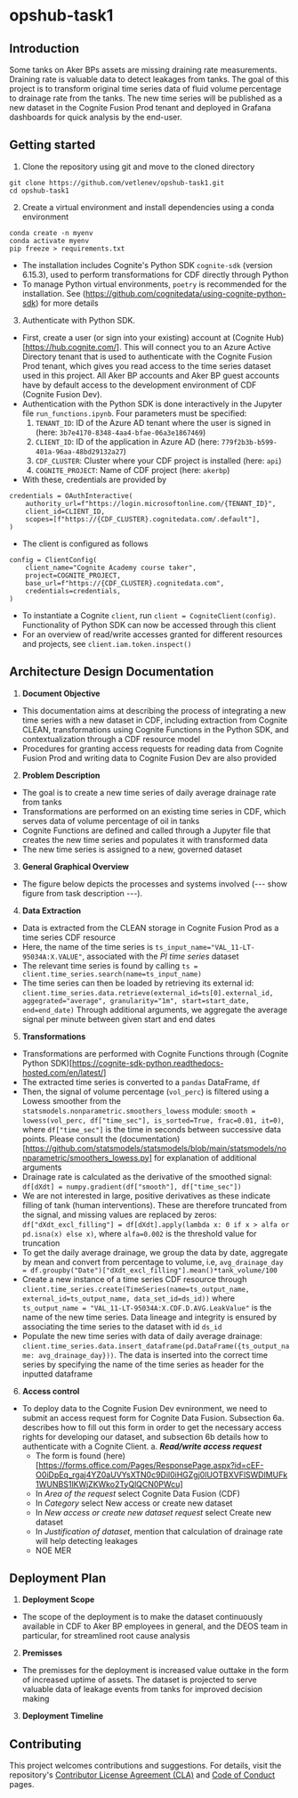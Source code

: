 # opshub-task1
## Introduction
Some tanks on Aker BPs assets are missing draining rate measurements. Draining rate is valuable data to detect leakages from tanks.
The goal of this project is to transform original time series data of fluid volume percentage to drainage rate from the tanks.
The new time series will be published as a new dataset in the Cognite Fusion Prod tenant and deployed in Grafana dashboards for quick analysis by the end-user.

## Getting started
1. Clone the repository using git and move to the cloned directory
```
git clone https://github.com/vetlenev/opshub-task1.git
cd opshub-task1
```
2. Create a virtual environment and install dependencies using a conda environment
```
conda create -n myenv
conda activate myenv
pip freeze > requirements.txt
```
- The installation includes Cognite's Python SDK `cognite-sdk` (version 6.15.3), used to perform transformations for CDF directly through Python
- To manage Python virtual environments, `poetry` is recommended for the installation. See (https://github.com/cognitedata/using-cognite-python-sdk) for more details

3. Authenticate with Python SDK.
- First, create a user (or sign into your existing) account at (Cognite Hub)[https://hub.cognite.com/]. This will connect you to an Azure Active Directory tenant that is used to authenticate with the Cognite Fusion Prod tenant, which gives you read access to the time series dataset used in this project. All Aker BP accounts and Aker BP guest accounts have by default access to the development environment of CDF (Cognite Fusion Dev).
- Authentication with the Python SDK is done interactively in the Jupyter file `run_functions.ipynb`. Four parameters must be specified:
  1. `TENANT_ID`: ID of the Azure AD tenant where the user is signed in (here: `3b7e4170-8348-4aa4-bfae-06a3e1867469`)
  2. `CLIENT_ID`: ID of the application in Azure AD (here: `779f2b3b-b599-401a-96aa-48bd29132a27`)
  3. `CDF_CLUSTER`: Cluster where your CDF project is installed (here: `api`)
  4. `COGNITE_PROJECT`: Name of CDF project (here: `akerbp`)
- With these, credentials are provided by
```
credentials = OAuthInteractive(
    authority_url=f"https://login.microsoftonline.com/{TENANT_ID}",
    client_id=CLIENT_ID,
    scopes=[f"https://{CDF_CLUSTER}.cognitedata.com/.default"],
)
```
- The client is configured as follows
```
config = ClientConfig(
    client_name="Cognite Academy course taker",
    project=COGNITE_PROJECT,
    base_url=f"https://{CDF_CLUSTER}.cognitedata.com",
    credentials=credentials,
)
```
- To instantiate a Cognite `client`, run `client = CogniteClient(config)`. Functionality of Python SDK can now be accessed through this client
- For an overview of read/write accesses granted for different resources and projects, see `client.iam.token.inspect()`

## Architecture Design Documentation
1. **Document Objective**
- This documentation aims at describing the process of integrating a new time series with a new dataset in CDF, including extraction from Cognite CLEAN, transformations using Cognite Functions in the Python SDK, and contextualization through a CDF resource model
- Procedures for granting access requests for reading data from Cognite Fusion Prod and writing data to Cognite Fusion Dev are also provided
2. **Problem Description**
- The goal is to create a new time series of daily average drainage rate from tanks
- Transformations are performed on an existing time series in CDF, which serves data of volume percentage of oil in tanks
- Cognite Functions are defined and called through a Jupyter file that creates the new time series and populates it with transformed data
- The new time series is assigned to a new, governed dataset
3. **General Graphical Overview**
- The figure below depicts the processes and systems involved (--- show figure from task description ---).
4. **Data Extraction**
- Data is extracted from the CLEAN storage in Cognite Fusion Prod as a time series CDF resource
- Here, the name of the time series is `ts_input_name="VAL_11-LT-95034A:X.VALUE"`, associated with the *PI time series* dataset
- The relevant time series is found by calling
  `ts = client.time_series.search(name=ts_input_name)`
- The time series can then be loaded by retrieving its external id:
  `client.time_series.data.retrieve(external_id=ts[0].external_id, aggegrated="average", granularity="1m", start=start_date, end=end_date)`
  Through additional arguments, we aggregate the average signal per minute between given start and end dates
5. **Transformations**
- Transformations are performed with Cognite Functions through (Cognite Python SDK)[https://cognite-sdk-python.readthedocs-hosted.com/en/latest/]
- The extracted time series is converted to a `pandas` DataFrame, `df`
- Then, the signal of volume percentage (`vol_perc`) is filtered using a Lowess smoother from the `statsmodels.nonparametric.smoothers_lowess` module:
  `smooth = lowess(vol_perc, df["time_sec"], is_sorted=True, frac=0.01, it=0)`,
   where `df["time_sec"]` is the time in seconds between successive data points. Please consult the (documentation)[https://github.com/statsmodels/statsmodels/blob/main/statsmodels/nonparametric/smoothers_lowess.py] for explanation of additional arguments
- Drainage rate is calculated as the derivative of the smoothed signal:
  `df[dXdt] = numpy.gradient(df["smooth"], df["time_sec"])`
- We are not interested in large, positive derivatives as these indicate filling of tank (human interventions). These are therefore truncated from the signal, and missing values are replaced by zeros:
  `df["dXdt_excl_filling"] = df[dXdt].apply(lambda x: 0 if x > alfa or pd.isna(x) else x)`,
  where `alfa=0.002` is the threshold value for truncation
- To get the daily average drainage, we group the data by date, aggregate by mean and convert from percentage to volume, i.e,
  `avg_drainage_day = df.groupby("Date")["dXdt_excl_filling"].mean()*tank_volume/100`
- Create a new instance of a time series CDF resource through
  `client.time_series.create(TimeSeries(name=ts_output_name, external_id=ts_output_name, data_set_id=ds_id))`
  where `ts_output_name = "VAL_11-LT-95034A:X.CDF.D.AVG.LeakValue"` is the name of the new time series. Data lineage and integrity is ensured by associating the time series to the dataset with id `ds_id`
- Populate the new time series with data of daily average drainage:
  `client.time_series.data.insert_dataframe(pd.DataFrame({ts_output_name: avg_drainage_day}))`. The data is inserted into the correct time series by specifying the name of the time series as header for the inputted dataframe
6. **Access control**
- To deploy data to the Cognite Fusion Dev evnironment, we need to submit an access request form for Cognite Data Fusion. Subsection 6a. describes how to fill out this form in order to get the necessary access rights for developing our dataset, and subsection 6b details how to authenticate with a Cognite Client.
  a. ***Read/write access request***
    - The form is found (here)[https://forms.office.com/Pages/ResponsePage.aspx?id=cEF-O0iDpEq_rgaj4YZ0aUVYsXTN0c9Dil0iHGZgj0lUOTBXVFlSWDlMUFk1WUNBS1lKWjZKWko2TyQlQCN0PWcu]
    - In *Area of the request* select Cognite Data Fusion (CDF)
    - In *Category* select New access or create new dataset
    - In *New access or create new dataset request* select Create new dataset
    - In *Justification of dataset*, mention that calculation of drainage rate will help detecting leakages
    - NOE MER
  
## Deployment Plan
1. **Deployment Scope**
- The scope of the deployment is to make the dataset continuously available in CDF to Aker BP employees in general, and the DEOS team in particular, for streamlined root cause analysis
2. **Premisses**
- The premisses for the deployment is increased value outtake in the form of increased uptime of assets. The dataset is projected to serve valuable data of leakage events from tanks for improved decision making
3. **Deployment Timeline**




## Contributing

This project welcomes contributions and suggestions. For details, visit the repository's [Contributor License Agreement (CLA)](https://cla.opensource.microsoft.com) and [Code of Conduct](https://opensource.microsoft.com/codeofconduct/) pages.
